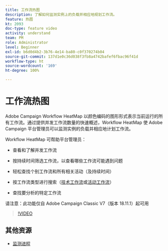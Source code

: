 ```yaml
---
title: 工作流热图
description: 了解如何监测实例上的负载并相应地规划工作流。
feature: 热图
kt: 2093
doc-type: feature video
activity: understand
team: PM
role: Administrator
level: Beginner
exl-id: b6d0d4b2-3b76-4e14-ba80-c0f370274b04
source-git-commit: 137d1e0c36d038f3fb8a4742bafef6fbac96f41d
workflow-type: ht
source-wordcount: '169'
ht-degree: 100%

---
```


# 工作流热图

Adobe Campaign Workflow HeatMap 以颜色编码的图形形式表示当前运行的所有工作流。通过提供并发工作流数量的快速概述，Workflow HeatMap 使 Adobe Campaign 平台管理员可以监测实例的负载并相应地计划工作流。

Workflow HeatMap 可帮助平台管理员：

* 查看和了解并发工作流
* 按持续时间筛选工作流，以查看哪些工作流可能遇到问题
* 轻松查找个别工作流和所有相关活动（及持续时间）

* 按工作流类型进行搜索（[技术工作流](https://docs.adobe.com/content/help/zh-Hans/campaign-classic/using/automating-with-workflows/general-operation/building-a-workflow.html#technical-workflows)或[活动工作流](https://docs.adobe.com/content/help/zh-Hans/campaign-classic/using/automating-with-workflows/general-operation/building-a-workflow.html#campaign-workflows)）

* 查找要分析的特定工作流

请注意：此功能仅自 Adobe Campaign Classic V7（版本 18.11.1）起可用

>[!VIDEO](https://video.tv.adobe.com/v/25558?quality=12)

## 其他资源

* [监测进程](https://docs.adobe.com/content/help/zh-Hans/campaign-classic/using/monitoring-campaign-classic/production-procedures/monitoring-processes.html#Workflow_monitoring)
